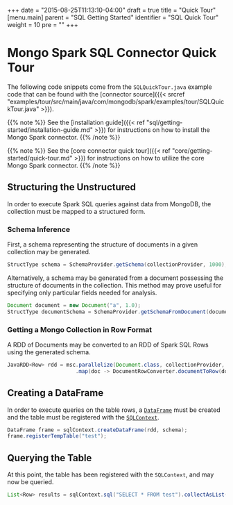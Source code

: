 +++
date = "2015-08-25T11:13:10-04:00"
draft = true
title = "Quick Tour"
[menu.main]
  parent = "SQL Getting Started"
  identifier = "SQL Quick Tour"
  weight = 10
  pre = "<i class='fa'></i>"
+++

# Mongo Spark SQL Connector Quick Tour

The following code snippets come from the `SQLQuickTour.java` example code that
can be found with the [connector source]({{< srcref "examples/tour/src/main/java/com/mongodb/spark/examples/tour/SQLQuickTour.java" >}}).

{{% note %}}
See the [installation guide]({{< ref "sql/getting-started/installation-guide.md" >}})
for instructions on how to install the Mongo Spark connector.
{{% /note %}}

{{% note %}}
See the [core connector quick tour]({{< ref "core/getting-started/quick-tour.md" >}})
for instructions on how to utilize the core Mongo Spark connector.
{{% /note %}}

## Structuring the Unstructured

In order to execute Spark SQL queries against data from MongoDB, the collection
must be mapped to a structured form.

### Schema Inference

First, a schema representing the structure of documents in a given collection
may be generated.

```java
StructType schema = SchemaProvider.getSchema(collectionProvider, 1000);
```

Alternatively, a schema may be generated from a document possessing the structure
of documents in the collection. This method may prove useful for specifying
only particular fields needed for analysis.

```java
Document document = new Document("a", 1.0);
StructType documentSchema = SchemaProvider.getSchemaFromDocument(document);
```

### Getting a Mongo Collection in Row Format

A RDD of Documents may be converted to an RDD of Spark SQL Rows using the
generated schema.

```java
JavaRDD<Row> rdd = msc.parallelize(Document.class, collectionProvider, splitKey)
                      .map(doc -> DocumentRowConverter.documentToRow(doc, schema));
```

## Creating a DataFrame

In order to execute queries on the table rows, a
[`DataFrame`](https://spark.apache.org/docs/latest/api/scala/index.html#org.apache.spark.sql.DataFrame)
must be created and the table must be registered with the
[`SQLContext`](https://spark.apache.org/docs/latest/api/scala/index.html#org.apache.spark.sql.SQLContext).

```java
DataFrame frame = sqlContext.createDataFrame(rdd, schema);
frame.registerTempTable("test");
```

## Querying the Table

At this point, the table has been registered with the `SQLContext`, and may now
be queried.

```java
List<Row> results = sqlContext.sql("SELECT * FROM test").collectAsList();
```
